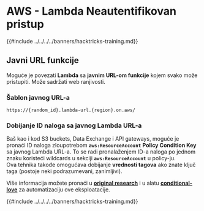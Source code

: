 # AWS - Lambda Neautentifikovan pristup

{{#include ../../../../banners/hacktricks-training.md}}

## Javni URL funkcije

Moguće je povezati **Lambda** sa **javnim URL-om funkcije** kojem svako može pristupiti. Može sadržati web ranjivosti.

### Šablon javnog URL-a
```
https://{random_id}.lambda-url.{region}.on.aws/
```
### Dobijanje ID naloga sa javnog Lambda URL-a

Baš kao i kod S3 buckets, Data Exchange i API gateways, moguće je pronaći ID naloga zloupotrebom **`aws:ResourceAccount`** **Policy Condition Key** sa javnog Lambda URL-a. To se radi pronalaženjem ID-a naloga po jednom znaku koristeći wildcards u sekciji **`aws:ResourceAccount`** u policy-ju.\
Ova tehnika takođe omogućava dobijanje **vrednosti tagova** ako znate ključ taga (postoje neki podrazumevani, zanimljivi).

Više informacija možete pronaći u [**original research**](https://blog.plerion.com/conditional-love-for-aws-metadata-enumeration/) i u alatu [**conditional-love**](https://github.com/plerionhq/conditional-love/) za automatizaciju ove eksploatacije.

{{#include ../../../../banners/hacktricks-training.md}}
